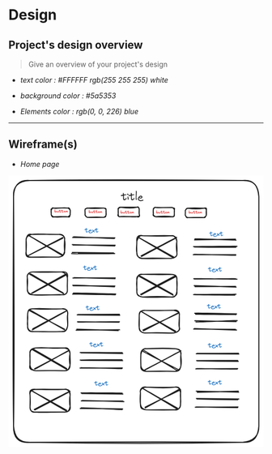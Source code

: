 # Design

## Project's design overview

> Give an overview of your project's design

<!-- give an overview of your project's design -->
<!-- describe the reasoning behind your group's design and wireframe -->
<!-- include other centralized decisions like fonts, palates, ... -->

- _text color : #FFFFFF rgb(255 255 255) white_

- _background color : #5a5353_

- _Elements color : rgb(0, 0, 226) blue_

---

## Wireframe(s)

- _Home page_

![home page](/assets/design-food.png)
